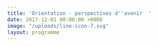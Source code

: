 ```yaml
---
title: 'Orientation - perspectives d''avenir  '
date: 2017-12-01 00:00:00 +0000
image: "/uploads/line-icon-7.svg"
layout: programme
---
```

